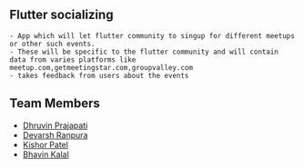 ## Flutter socializing
    - App which will let flutter community to singup for different meetups or other such events.
    - These will be specific to the flutter community and will contain data from varies platforms like     meetup.com,getmeetingstar.com,groupvalley.com
    - takes feedback from users about the events

## Team Members

- [Dhruvin Prajapati](https://github.com/dhruvinprajapati)
- [Devarsh Ranpura](https://github.com/DevarshRanpara)
- [Kishor Patel](https://github.com/kishorpatel85)
- [Bhavin Kalal]()
